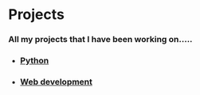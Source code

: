 # Projects
### All my projects that I have been working on.....

- ### [Python](https://github.com/Uchiha-Itachi0/Python-Projects)
- ### [Web development](https://github.com/Uchiha-Itachi0/Web-Development-Projects)
